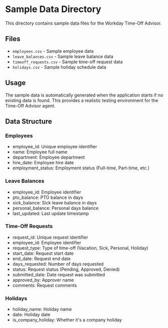 # Sample Data Directory

This directory contains sample data files for the Workday Time-Off Advisor.

## Files

- `employees.csv` - Sample employee data
- `leave_balances.csv` - Sample leave balance data
- `timeoff_requests.csv` - Sample time-off request data
- `holidays.csv` - Sample holiday schedule data

## Usage

The sample data is automatically generated when the application starts if no existing data is found. This provides a realistic testing environment for the Time-Off Advisor agent.

## Data Structure

### Employees
- employee_id: Unique employee identifier
- name: Employee full name
- department: Employee department
- hire_date: Employee hire date
- employment_status: Employment status (Full-time, Part-time, etc.)

### Leave Balances
- employee_id: Employee identifier
- pto_balance: PTO balance in days
- sick_balance: Sick leave balance in days
- personal_balance: Personal days balance
- last_updated: Last update timestamp

### Time-Off Requests
- request_id: Unique request identifier
- employee_id: Employee identifier
- request_type: Type of time-off (Vacation, Sick, Personal, Holiday)
- start_date: Request start date
- end_date: Request end date
- days_requested: Number of days requested
- status: Request status (Pending, Approved, Denied)
- submitted_date: Date request was submitted
- approved_by: Approver name
- comments: Request comments

### Holidays
- holiday_name: Holiday name
- date: Holiday date
- is_company_holiday: Whether it's a company holiday 